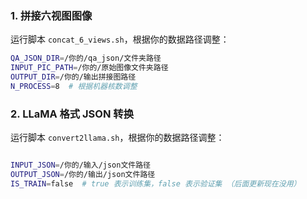 ### 1. 拼接六视图图像

运行脚本 `concat_6_views.sh`，根据你的数据路径调整：

```bash
QA_JSON_DIR=/你的/qa_json/文件夹路径
INPUT_PIC_PATH=/你的/原始图像文件夹路径
OUTPUT_DIR=/你的/输出拼接图路径
N_PROCESS=8  # 根据机器核数调整
```

### 2. LLaMA 格式 JSON 转换

运行脚本 `convert2llama.sh`，根据你的数据路径调整：
``` bash

INPUT_JSON=/你的/输入/json文件路径
OUTPUT_JSON=/你的/输出/json文件路径
IS_TRAIN=false  # true 表示训练集，false 表示验证集 （后面更新现在没用）

```